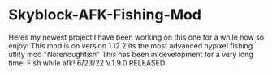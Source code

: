 # Skyblock-AFK-Fishing-Mod
Heres my newest project I have been working on this one for a while now so enjoy!
This mod is on version 1.12.2
its the most advanced hypixel fishing utlity mod "Notenoughfish"
This has been in development for a very long time. 
Fish while afk! 
6/23/22 V.1.9.0 RELEASED
